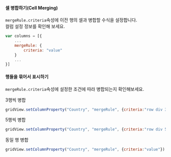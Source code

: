 #### 셀 병합하기(Cell Merging)

`mergeRule.criteria`속성에 이전 행의 셀과 병합할 수식을 설정합니다.  
컬럼 설정 정보를 확인해 보세요.

```js
var columns = [{
    ...
    mergeRule: {
        criteria: "value"
    }
    ...
}]
```

#### 행들을 묶어서 표시하기

`mergeRule.criteria`속성에 설정한 조건에 따라 병합되는지 확인해보세요.

<a class="btn primary small round lowercase" id="row3">3행씩 병합</a>

```js
gridView.setColumnProperty("Country", "mergeRule", {criteria:"row div 3"})
```

<a class="btn primary small round lowercase" id="row5">5행씩 병합</a>

```js
gridView.setColumnProperty("Country", "mergeRule", {criteria:"row div 5"})
```

<a class="btn primary small round lowercase" id="value">동일 행 병합</a>

```js
gridView.setColumnProperty("Country", "mergeRule", {criteria:"value"})
```

<script>
$('#row3').click(function() {
  gridView.setColumnProperty("Country", "mergeRule", {criteria:"row div 3"})
});

$('#row5').click(function() {
  gridView.setColumnProperty("Country", "mergeRule", {criteria:"row div 5"})
});

$('#value').click(function() {
  gridView.setColumnProperty("Country", "mergeRule", {criteria:"value"})
});
</script>